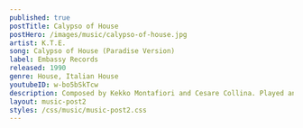 ```yaml
---
published: true
postTitle: Calypso of House
postHero: /images/music/calypso-of-house.jpg
artist: K.T.E.
song: Calypso of House (Paradise Version)
label: Embassy Records
released: 1990
genre: House, Italian House
youtubeID: w-bo5bSkTcw
description: Composed by Kekko Montafiori and Cesare Collina. Played and Mixed by K.T.E at Mozart Studio. Produced by Umbi Damian for Danceria A.T.I.
layout: music-post2
styles: /css/music/music-post2.css
---
```

